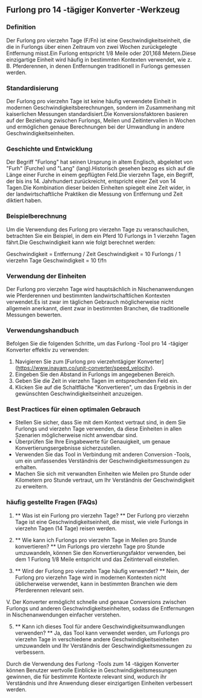 ## Furlong pro 14 -tägiger Konverter -Werkzeug

### Definition
Der Furlong pro vierzehn Tage (F/Fn) ist eine Geschwindigkeitseinheit, die die in Furlongs über einen Zeitraum von zwei Wochen zurückgelegte Entfernung misst.Ein Furlong entspricht 1/8 Meile oder 201,168 Metern.Diese einzigartige Einheit wird häufig in bestimmten Kontexten verwendet, wie z. B. Pferderennen, in denen Entfernungen traditionell in Furlongs gemessen werden.

### Standardisierung
Der Furlong pro vierzehn Tage ist keine häufig verwendete Einheit in modernen Geschwindigkeitsberechnungen, sondern im Zusammenhang mit kaiserlichen Messungen standardisiert.Die Konversionsfaktoren basieren auf der Beziehung zwischen Furlongs, Meilen und Zeitintervallen in Wochen und ermöglichen genaue Berechnungen bei der Umwandlung in andere Geschwindigkeitseinheiten.

### Geschichte und Entwicklung
Der Begriff "Furlong" hat seinen Ursprung in altem Englisch, abgeleitet von "Furh" (Furche) und "Lang" (lang).Historisch gesehen bezog es sich auf die Länge einer Furche in einem gepflügten Feld.Die vierzehn Tage, ein Begriff, der bis ins 14. Jahrhundert zurückreicht, entspricht einer Zeit von 14 Tagen.Die Kombination dieser beiden Einheiten spiegelt eine Zeit wider, in der landwirtschaftliche Praktiken die Messung von Entfernung und Zeit diktiert haben.

### Beispielberechnung
Um die Verwendung des Furlong pro vierzehn Tage zu veranschaulichen, betrachten Sie ein Beispiel, in dem ein Pferd 10 Furlongs in 1 vierzehn Tagen fährt.Die Geschwindigkeit kann wie folgt berechnet werden:

Geschwindigkeit = Entfernung / Zeit
Geschwindigkeit = 10 Furlongs / 1 vierzehn Tage
Geschwindigkeit = 10 f/fn

### Verwendung der Einheiten
Der Furlong pro vierzehn Tage wird hauptsächlich in Nischenanwendungen wie Pferderennen und bestimmten landwirtschaftlichen Kontexten verwendet.Es ist zwar im täglichen Gebrauch möglicherweise nicht allgemein anerkannt, dient zwar in bestimmten Branchen, die traditionelle Messungen bewerten.

### Verwendungshandbuch
Befolgen Sie die folgenden Schritte, um das Furlong -Tool pro 14 -tägiger Konverter effektiv zu verwenden:
1. Navigieren Sie zum [Furlong pro vierzehntägiger Konverter] (https://www.inayam.co/unit-converter/speed_velocity).
2. Eingeben Sie den Abstand in Furlongs im angegebenen Bereich.
3. Geben Sie die Zeit in vierzehn Tagen im entsprechenden Feld ein.
4. Klicken Sie auf die Schaltfläche "Konvertieren", um das Ergebnis in der gewünschten Geschwindigkeitseinheit anzuzeigen.

### Best Practices für einen optimalen Gebrauch
- Stellen Sie sicher, dass Sie mit dem Kontext vertraut sind, in dem Sie Furlongs und vierzehn Tage verwenden, da diese Einheiten in allen Szenarien möglicherweise nicht anwendbar sind.
- Überprüfen Sie Ihre Eingabewerte für Genauigkeit, um genaue Konvertierungsergebnisse sicherzustellen.
- Verwenden Sie das Tool in Verbindung mit anderen Conversion -Tools, um ein umfassendes Verständnis der Geschwindigkeitsmessungen zu erhalten.
- Machen Sie sich mit verwandten Einheiten wie Meilen pro Stunde oder Kilometern pro Stunde vertraut, um Ihr Verständnis der Geschwindigkeit zu erweitern.

### häufig gestellte Fragen (FAQs)

1. ** Was ist ein Furlong pro vierzehn Tage? **
Der Furlong pro vierzehn Tage ist eine Geschwindigkeitseinheit, die misst, wie viele Furlongs in vierzehn Tagen (14 Tage) reisen werden.

2. ** Wie kann ich Furlongs pro vierzehn Tage in Meilen pro Stunde konvertieren? **
Um Furlongs pro vierzehn Tage pro Stunde umzuwandeln, können Sie den Konvertierungsfaktor verwenden, bei dem 1 Furlong 1/8 Meile entspricht und das Zeitintervall einstellen.

3. ** Wird der Furlong pro vierzehn Tage häufig verwendet? **
Nein, der Furlong pro vierzehn Tage wird in modernen Kontexten nicht üblicherweise verwendet, kann in bestimmten Branchen wie dem Pferderennen relevant sein.

V.
Der Konverter ermöglicht schnelle und genaue Conversions zwischen Furlongs und anderen Geschwindigkeitseinheiten, sodass die Entfernungen in Nischenanwendungen einfacher verstehen.

5. ** Kann ich dieses Tool für andere Geschwindigkeitsumwandlungen verwenden? **
Ja, das Tool kann verwendet werden, um Furlongs pro vierzehn Tage in verschiedene andere Geschwindigkeitseinheiten umzuwandeln und Ihr Verständnis der Geschwindigkeitsmessungen zu verbessern.

Durch die Verwendung des Furlong -Tools zum 14 -tägigen Konverter können Benutzer wertvolle Einblicke in Geschwindigkeitsmessungen gewinnen, die für bestimmte Kontexte relevant sind, wodurch ihr Verständnis und ihre Anwendung dieser einzigartigen Einheiten verbessert werden.